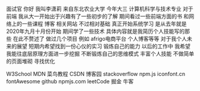 面试官 
你好 
我叫李潇莉 
来自东北农业大学 
今年大三 
计算机科学与技术专业 
对于前端 
我从大一开始出于兴趣有了一些初步的了解
期间看过一些前端方面的书 
和网络上的一些课程 博客 相关网站
不过相对基础
真正开始系统学习 
是从去年就是2020年九月十月份开始
期间学了一些技术 
具体内容就是我简历个人技能写的那些
在此不赘述了
做过几个项目 例如
afrigo电商平台 个人博客等等
对于我个人未来的展望
短期内希望找到一份心仪的实习
锻炼自己的能力
以后的工作中
我希望我能往底层原理方面进一步挖掘
不断锻炼自己的思维模式
丰富个人技能
不做简单的页面堆砌 寻找优化



W3School MDN 菜鸟教程 
CSDN 博客园 
stackoverflow npm.js iconfont.cn fontAwesome github npmjs.com
leetCode 掘金 牛客

